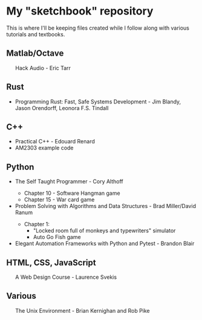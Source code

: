 <h1>My "sketchbook" repository</h1>
<p>This is where I'll be keeping files created while I follow along 
with various tutorials and textbooks.</p>
<h2>Matlab/Octave</h2>
	<ul>Hack Audio - Eric Tarr</ul>
<h2>Rust</h2>
	<ul>
		<li>Programming Rust: Fast, Safe Systems Development - Jim Blandy, Jason Orendorff, Leonora F.S. Tindall</li>
	</ul>
<h2>C++</h2>
	<ul>
		<li>Practical C++ - Edouard Renard</li>
		<li>AM2303 example code</li>
	</ul>
<h2>Python</h2>
	<ul>
	<li>The Self Taught Programmer - Cory Althoff</li>
		<ul>
		<li>Chapter 10 - Software Hangman game</li>
		<li>Chapter 15 - War card game</li>
		</ul>
	<li>Problem Solving with Algorithms and Data Structures - Brad Miller/David Ranum</li>
		<ul>
		<li> Chapter 1:
			<ul>
			<li>"Locked room full of monkeys and typewriters" simulator</li>			
			<li>Auto Go Fish game</li>
			</ul>
		</ul>
	<li>Elegant Automation Frameworks with Python and Pytest - Brandon Blair</li>
	</ul>
<h2>HTML, CSS, JavaScript</h2>
	<ul>A Web Design Course - Laurence Svekis</ul>
<h2>Various</h2>
	<ul>The Unix Environment - Brian Kernighan and Rob Pike</ul>
